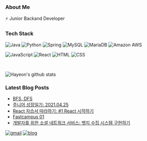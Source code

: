 
### About Me

⚡   Junior Backand Developer


### Tech Stack

![Java](https://img.shields.io/badge/Java-ED8B00?style=flat-square&logo=java&logoColor=white)
![Python](https://img.shields.io/badge/Python-14354C?style=flat-square&logo=Python&logoColor=white)
![Spring](https://img.shields.io/badge/SpringBoot-6DB33F?style=flat-square&logo=Spring&logoColor=white)
![MySQL](https://img.shields.io/badge/MySQL-4479A1?style=flat-square&logo=MySQL&logoColor=white)
![MariaDB](https://img.shields.io/badge/MariaDB-003545?style=flat-square&logo=MariaDB&logoColor=white)
![Amazon AWS](https://img.shields.io/badge/Amazon%20AWS-232F3E?style=flat-square&logo=amazon-aws)

![JavaScript](https://img.shields.io/badge/JavaScript-F7DF1E?style=flat-square&logo=JavaScript&logoColor=black)
![React](https://img.shields.io/badge/-React-black?style=flat-square&logo=react&link=https://github.com/9m1i9n1)
![HTML](https://img.shields.io/badge/HTML5-E34F26?style=flat-square&logo=HTML5&logoColor=white)
![CSS](https://img.shields.io/badge/CSS3-1572B6?style=flat-square&logo=CSS3&logoColor=white)

<br>

![Hayeon's github stats](https://github-readme-stats.vercel.app/api?username=hayeon17kim&show_icons=true&theme=cobalt&hide=contribs,prs)

### Latest Blog Posts

<!-- BLOG-POST-LIST:START -->
- [BFS, DFS](https://hayeon17kim.github.io//posts/fastcampus-algorithms-01/)
- [주니어 성장일기: 2021.04.25](https://hayeon17kim.github.io//posts/today-i-learned-2021-04-25/)
- [React 자습서 따라하기: #1 React 시작하기](https://hayeon17kim.github.io//posts/react-document-01/)
- [Fastcampus 01](https://hayeon17kim.github.io//posts/fastcampus-01/)
- [개발자를 위한 소셜 네트워크 서비스: 뱃지 수집 시스템 구현하기](https://hayeon17kim.github.io//posts/devil-badge/)
<!-- BLOG-POST-LIST:END -->

[![gmail](https://img.shields.io/badge/Gmail-EA4335?style=flat-square&logo=Gmail&logoColor=white)](https://mail.google.com/mail/u/0/?fs=1&tf=cm&source=mailto&to=hayeon17kim@gmail.com)
[![blog](https://img.shields.io/badge/Blog-FFA500?style=flat-square&logo=rss&logoColor=white)](https://hayeon17kim.github.io)
